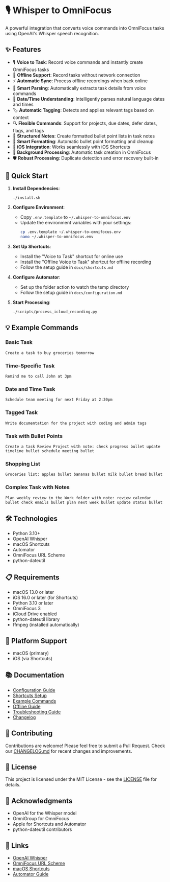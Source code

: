 # 🎙️ Whisper to OmniFocus

A powerful integration that converts voice commands into OmniFocus tasks using OpenAI's Whisper speech recognition.

## ✨ Features

- 🎙️ **Voice to Task**: Record voice commands and instantly create OmniFocus tasks
- 🔄 **Offline Support**: Record tasks without network connection
- ⚡ **Automatic Sync**: Process offline recordings when back online
- 🎯 **Smart Parsing**: Automatically extracts task details from voice commands
- 📅 **Date/Time Understanding**: Intelligently parses natural language dates and times
- 🏷️ **Automatic Tagging**: Detects and applies relevant tags based on context
- 🔍 **Flexible Commands**: Support for projects, due dates, defer dates, flags, and tags
- 📝 **Structured Notes**: Create formatted bullet point lists in task notes
- 🔄 **Smart Formatting**: Automatic bullet point formatting and cleanup
- 📱 **iOS Integration**: Works seamlessly with iOS Shortcuts
- 🔄 **Background Processing**: Automatic task creation in OmniFocus
- 🛡️ **Robust Processing**: Duplicate detection and error recovery built-in

## 🚀 Quick Start

1. **Install Dependencies**:
   ```bash
   ./install.sh
   ```

2. **Configure Environment**:
   - Copy `.env.template` to `~/.whisper-to-omnifocus.env`
   - Update the environment variables with your settings:
     ```bash
     cp .env.template ~/.whisper-to-omnifocus.env
     nano ~/.whisper-to-omnifocus.env
     ```

3. **Set Up Shortcuts**:
   - Install the "Voice to Task" shortcut for online use
   - Install the "Offline Voice to Task" shortcut for offline recording
   - Follow the setup guide in `docs/shortcuts.md`

4. **Configure Automator**:
   - Set up the folder action to watch the temp directory
   - Follow the setup guide in `docs/configuration.md`

5. **Start Processing**:
   ```bash
   ./scripts/process_icloud_recording.py
   ```

## 💡 Example Commands

### Basic Task
```
Create a task to buy groceries tomorrow
```

### Time-Specific Task
```
Remind me to call John at 3pm
```

### Date and Time Task
```
Schedule team meeting for next Friday at 2:30pm
```

### Tagged Task
```
Write documentation for the project with coding and admin tags
```

### Task with Bullet Points
```
Create a task Review Project with note: check progress bullet update timeline bullet schedule meeting bullet
```

### Shopping List
```
Groceries list: apples bullet bananas bullet milk bullet bread bullet
```

### Complex Task with Notes
```
Plan weekly review in the Work folder with note: review calendar bullet check emails bullet plan next week bullet update status bullet
```

## 🛠️ Technologies

- Python 3.10+
- OpenAI Whisper
- macOS Shortcuts
- Automator
- OmniFocus URL Scheme
- python-dateutil

## 📋 Requirements

- macOS 13.0 or later
- iOS 16.0 or later (for Shortcuts)
- Python 3.10 or later
- OmniFocus 3
- iCloud Drive enabled
- python-dateutil library
- ffmpeg (installed automatically)

## 📱 Platform Support

- macOS (primary)
- iOS (via Shortcuts)

## 📚 Documentation

- [Configuration Guide](docs/configuration.md)
- [Shortcuts Setup](docs/shortcuts.md)
- [Example Commands](docs/example_commands.md)
- [Offline Guide](docs/offline_guide.md)
- [Troubleshooting Guide](docs/troubleshooting.md)
- [Changelog](CHANGELOG.md)

## 🤝 Contributing

Contributions are welcome! Please feel free to submit a Pull Request. Check our [CHANGELOG.md](CHANGELOG.md) for recent changes and improvements.

## 📜 License

This project is licensed under the MIT License - see the [LICENSE](LICENSE) file for details.

## 🙏 Acknowledgments

- OpenAI for the Whisper model
- OmniGroup for OmniFocus
- Apple for Shortcuts and Automator
- python-dateutil contributors

## 🔗 Links

- [OpenAI Whisper](https://github.com/openai/whisper)
- [OmniFocus URL Scheme](https://inside.omnifocus.com/url-schemes)
- [macOS Shortcuts](https://support.apple.com/guide/shortcuts-mac/welcome/mac)
- [Automator Guide](https://support.apple.com/guide/automator/welcome/mac) 